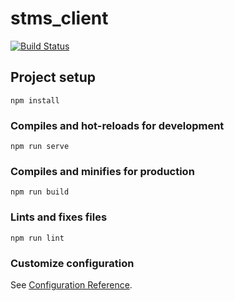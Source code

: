 # stms_client
[![Build Status](https://travis-ci.com/Antoxerrr/stms_client.svg?branch=master)](https://travis-ci.com/Antoxerrr/stms_client)
## Project setup
```
npm install
```

### Compiles and hot-reloads for development
```
npm run serve
```

### Compiles and minifies for production
```
npm run build
```

### Lints and fixes files
```
npm run lint
```

### Customize configuration
See [Configuration Reference](https://cli.vuejs.org/config/).
